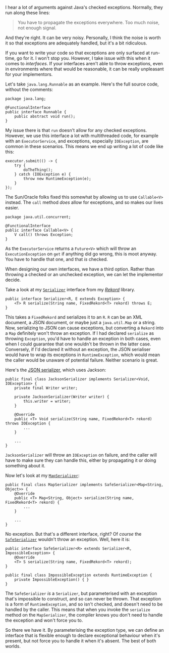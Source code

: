 I hear a lot of arguments against Java's checked exceptions. Normally, they run along these lines:

> You have to propagate the exceptions everywhere. Too much noise, not enough signal.

And they're right. It can be very noisy. Personally, I think the noise is worth it so that exceptions are adequately handled, but it's a bit ridiculous.

If you want to write your code so that exceptions are only surfaced at run-time, go for it. I won't stop you. However, I take issue with this when it comes to *interfaces*. If your interfaces aren't able to throw exceptions, even in environments where that would be reasonable, it can be really unpleasant for your implementors.

Let's take `java.lang.Runnable` as an example. Here's the full source code, without the comments:

    package java.lang;

    @FunctionalInterface
    public interface Runnable {
        public abstract void run();
    }

My issue there is that `run` doesn't allow for any checked exceptions. However, we use this interface a lot with multithreaded code, for example with an `ExecutorService`, and exceptions, especially `IOException`, are common in these scenarios. This means we end up writing a lot of code like this:

    executor.submit(() -> {
        try {
            doTheThing();
        } catch (IOException e) {
            throw new RuntimeException(e);
        }
    });

The Sun/Oracle folks fixed this somewhat by allowing us to use `Callable<V>` instead. The `call` method *does* allow for exceptions, and so makes our lives easier.

    package java.util.concurrent;

    @FunctionalInterface
    public interface Callable<V> {
        V call() throws Exception;
    }

As the `ExecutorService` returns a `Future<V>` which will throw an `ExecutionException` on `get` if anything did go wrong, this is moot anyway. You have to handle that one, and that *is* checked.

When designing our own interfaces, we have a third option. Rather than throwing a checked or an unchecked exception, we can let the implementor decide.

Take a look at my [`Serializer`][com.noodlesandwich.rekord.serialization.Serializer] interface from my [*Rekord*][Rekord] library.

    public interface Serializer<R, E extends Exception> {
        <T> R serialize(String name, FixedRekord<T> rekord) throws E;
    }

This takes a `FixedRekord` and serializes it to an `R`. `R` can be an XML document, a JSON document, or maybe just a `java.util.Map` or a string. Now, serializing to JSON can cause exceptions, but converting a `Rekord` into a `Map` definitely won't throw an exception. If I had declared `serialize` as throwing `Exception`, you'd have to handle an exception in both cases, even when I could guarantee that one wouldn't be thrown in the latter case. Conversely, if I'd declared it without an exception, the JSON serialiser would have to wrap its exceptions in `RuntimeException`, which would mean the caller would be unaware of potential failure. Neither scenario is great.

Here's the [JSON serializer][com.noodlesandwich.rekord.serialization.JacksonSerializer], which uses Jackson:

    public final class JacksonSerializer implements Serializer<Void, IOException> {
        private final Writer writer;

        private JacksonSerializer(Writer writer) {
            this.writer = writer;
        }

        @Override
        public <T> Void serialize(String name, FixedRekord<T> rekord) throws IOException {
            ...
        }

        ...
    }

`JacksonSerializer` will throw an `IOException` on failure, and the caller will have to make sure they can handle this, either by propagating it or doing something about it.

Now let's look at my [`MapSerializer`][com.noodlesandwich.rekord.serialization.MapSerializer]:

    public final class MapSerializer implements SafeSerializer<Map<String, Object>> {
        @Override
        public <T> Map<String, Object> serialize(String name, FixedRekord<T> rekord) {
            ...
        }

        ...
    }

No exception. But that's a different interface, right? Of *course* the [`SafeSerializer`][com.noodlesandwich.rekord.serialization.SafeSerializer] wouldn't throw an exception. Well, here it is:

    public interface SafeSerializer<R> extends Serializer<R, ImpossibleException> {
        @Override
        <T> S serialize(String name, FixedRekord<T> rekord);
    }

    public final class ImpossibleException extends RuntimeException {
        private ImpossibleException() { }
    }

The `SafeSerializer` *is* a `Serializer`, but parameterised with an exception that's impossible to construct, and so can never be thrown. That exception is a form of `RuntimeException`, and so isn't checked, and doesn't need to be handled by the caller. This means that when you invoke the `serialize` method on the `MapSerializer`, the compiler knows you don't need to handle the exception and won't force you to.

So there we have it. By parameterising the exception type, we can define an interface that is flexible enough to declare exceptional behaviour when it's present, but not force you to handle it when it's absent. The best of both worlds.

[Rekord]: https://github.com/SamirTalwar/Rekord
[com.noodlesandwich.rekord.serialization.Serializer]: https://github.com/SamirTalwar/Rekord/blob/master/core/src/main/java/com/noodlesandwich/rekord/serialization/Serializer.java
[com.noodlesandwich.rekord.serialization.SafeSerializer]: https://github.com/SamirTalwar/Rekord/blob/master/core/src/main/java/com/noodlesandwich/rekord/serialization/SafeSerializer.java
[com.noodlesandwich.rekord.serialization.JacksonSerializer]: https://github.com/SamirTalwar/Rekord/blob/master/jackson/src/main/java/com/noodlesandwich/rekord/serialization/JacksonSerializer.java
[com.noodlesandwich.rekord.serialization.MapSerializer]: https://github.com/SamirTalwar/Rekord/blob/master/core/src/main/java/com/noodlesandwich/rekord/serialization/MapSerializer.java
